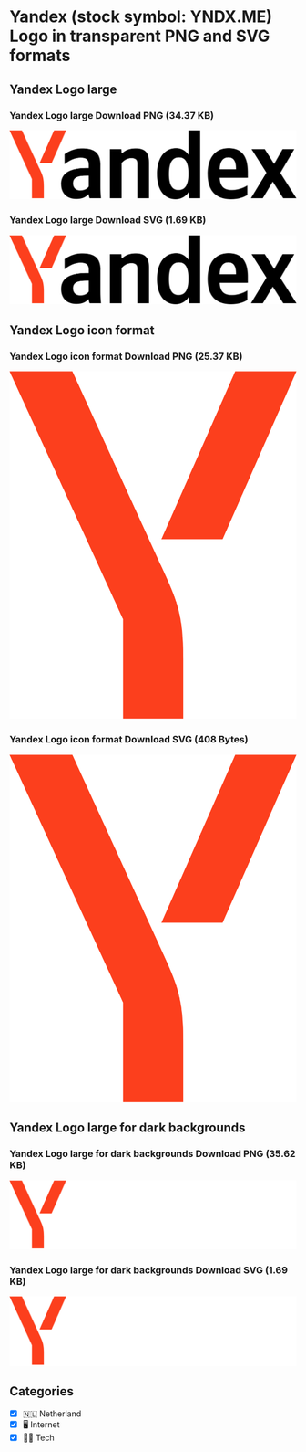 # Yandex (stock symbol: YNDX.ME) Logo in transparent PNG and SVG formats

## Yandex Logo large

### Yandex Logo large Download PNG (34.37 KB)

![Yandex Logo large Download PNG (34.37 KB)](/img/orig/YNDX.ME_BIG-72ded757.png)

### Yandex Logo large Download SVG (1.69 KB)

![Yandex Logo large Download SVG (1.69 KB)](/img/orig/YNDX.ME_BIG-1faca82b.svg)

## Yandex Logo icon format

### Yandex Logo icon format Download PNG (25.37 KB)

![Yandex Logo icon format Download PNG (25.37 KB)](/img/orig/YNDX.ME-8acd53c0.png)

### Yandex Logo icon format Download SVG (408 Bytes)

![Yandex Logo icon format Download SVG (408 Bytes)](/img/orig/YNDX.ME-d4c499b7.svg)

## Yandex Logo large for dark backgrounds

### Yandex Logo large for dark backgrounds Download PNG (35.62 KB)

![Yandex Logo large for dark backgrounds Download PNG (35.62 KB)](/img/orig/YNDX.ME_BIG.D-7dade01d.png)

### Yandex Logo large for dark backgrounds Download SVG (1.69 KB)

![Yandex Logo large for dark backgrounds Download SVG (1.69 KB)](/img/orig/YNDX.ME_BIG.D-afbce9e8.svg)



## Categories
- [x] 🇳🇱 Netherland
- [x] 🖥️ Internet
- [x] 👩‍💻 Tech
